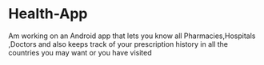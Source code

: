 # Health-App
Am working on an Android app that lets you know all Pharmacies,Hospitals ,Doctors and also keeps track of your prescription history in all the countries you may want or you have visited
